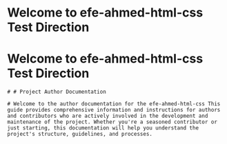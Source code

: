 # Welcome to  efe-ahmed-html-css Test Direction

	
	
# Welcome to  efe-ahmed-html-css Test Direction

	# # Project Author Documentation

	# Welcome to the author documentation for the efe-ahmed-html-css This guide provides comprehensive information and instructions for authors and contributors who are actively involved in the development and maintenance of the project. Whether you're a seasoned contributor or just starting, this documentation will help you understand the project's structure, guidelines, and processes.

	
	
